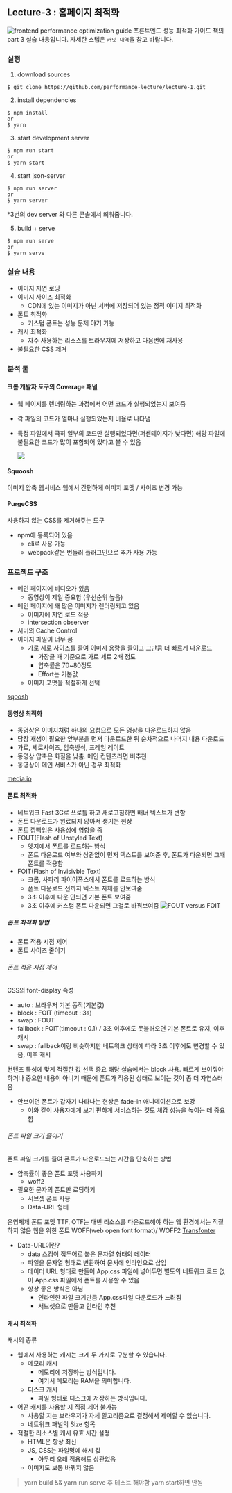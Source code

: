 ## Lecture-3 : 홈페이지 최적화

![frontend performance optimization guide](public/paste/2022-11-14-13-58-40.png)
프론트엔드 성능 최적화 가이드 책의 part 3 실습 내용입니다.
자세한 스텝은 `커밋 내역`을 참고 바랍니다.

### 실행

1. download sources

```
$ git clone https://github.com/performance-lecture/lecture-1.git
```

2. install dependencies

```
$ npm install
or
$ yarn
```

3. start development server

```
$ npm run start
or
$ yarn start
```

4. start json-server

```
$ npm run server
or
$ yarn server
```

\*3번의 dev server 와 다른 콘솔에서 띄워줍니다.

5. build + serve

```
$ npm run serve
or
$ yarn serve
```

### 실습 내용

- 이미지 지연 로딩
- 이미지 사이즈 최적화
  - CDN에 있는 이미지가 아닌 서버에 저장되어 있는 정적 이미지 최적화
- 폰트 최적화
  - 커스텀 폰트는 성능 문제 야기 가능
- 캐시 최적화
  - 자주 사용하는 리소스를 브라우저에 저장하고 다음번에 재사용
- 불필요한 CSS 제거

### 분석 툴

#### 크롬 개발자 도구의 Coverage 패널

- 웹 페이지를 렌더링하는 과정에서 어떤 코드가 실행되었는지 보여줌
- 각 파일의 코드가 얼마나 실행되었는지 비율로 나타냄
- 특정 파일에서 극히 일부의 코드만 실행되었다면(퍼센테이지가 낮다면) 해당 파일에 불필요한 코드가 많이 포함되어 있다고 볼 수 있음

  ![](public/paste/2022-11-15-19-51-57.png)

#### Squoosh

이미지 압축 웹서비스
웹에서 간편하게 이미지 포맷 / 사이즈 변경 가능

#### PurgeCSS

사용하지 않는 CSS를 제거해주는 도구

- npm에 등록되어 있음
  - cli로 사용 가능
  - webpack같은 번들러 플러그인으로 추가 사용 가능

### 프로젝트 구조

- 메인 페이지에 비디오가 있음
  - 동영상이 제일 중요함 (우선순위 높음)
- 메인 페이지에 꽤 많은 이미지가 렌더링되고 있음
  - 이미지에 지연 로드 적용
  - intersection observer
- 서버의 Cache Control
- 이미지 파일이 너무 큼
  - 가로 세로 사이즈를 줄여 이미지 용량을 줄이고 그만큼 더 빠르게 다운로드
    - 가장클 때 기준으로 가로 세로 2배 정도
    - 압축률은 70~80정도
    - Effort는 기본값
  - 이미지 포맷을 적절하게 선택

[sqoosh](https://squoosh.app/editor)

#### 동영상 최적화

- 동영상은 이미지처럼 하나의 요청으로 모든 영상을 다운로드하지 않음
- 당장 재생이 필요한 앞부분을 먼저 다운로드한 뒤 순차적으로 나머지 내용 다운로드
- 가로, 세로사이즈, 압축방식, 프레임 레이트
- 동영상 압축은 화질을 낮춤. 메인 컨텐츠라면 비추천
- 동영상이 메인 서비스가 아닌 경우 최적화

[media.io](https://www.media.io/app)

#### 폰트 최적화

- 네트워크 Fast 3G로 쓰로틀 하고 새로고침하면 배너 텍스트가 변함
- 폰트 다운로드가 왼료되지 않아서 생기는 현상
- 폰트 깜빡임은 사용성에 영향을 줌
- FOUT(Flash of Unstyled Text)
  - 엣지에서 폰트를 로드하는 방식
  - 폰트 다운로드 여부와 상관없이 먼저 텍스트를 보여준 후, 폰트가 다운되면 그때 폰트를 적용함
- FOIT(Flash of Invisivble Text)
  - 크롬, 사파리 파이어폭스에서 폰트를 로드하는 방식
  - 폰트 다운로드 전까지 텍스트 자체를 안보여줌
  - 3초 이후에 다운 안되면 기본 폰트 보여줌
  - 3초 이후에 커스텀 폰트 다운되면 그걸로 바꿔보여줌
    ![FOUT versus FOIT](public/paste/2022-11-16-00-36-57.png)

##### 폰트 최적화 방법

- 폰트 적용 시점 제어
- 폰트 사이즈 줄이기

###### 폰트 적용 시점 제어

CSS의 font-display 속성

- auto : 브라우저 기본 동작(기본값)
- block : FOIT (timeout : 3s)
- swap : FOUT
- fallback : FOIT(timeout : 0.1) / 3초 이후에도 못불러오면 기본 폰트로 유지, 이후 캐시
- swap : fallback이랑 비슷하지만 네트워크 상태에 따라 3초 이후에도 변경할 수 있음, 이후 캐시

컨텐츠 특성에 맞게 적절한 값 선택 중요
해당 실습에서는 block 사용.
빠르게 보여줘야 하거나 중요한 내용이 아니기 때문에
폰트가 적용된 상태로 보이는 것이 좀 더 자연스러움

- 안보이던 폰트가 갑자기 나타나는 현상은 fade-in 애니메이션으로 보강
  - 이와 같이 사용자에게 보기 편하게 서비스하는 것도 체감 성능을 높이는 데 중요함

###### 폰트 파일 크기 줄이기

폰트 파일 크기를 줄여 폰트가 다운로드되는 시간을 단축하는 방법

- 압축률이 좋은 폰트 포맷 사용하기
  - woff2
- 필요한 문자의 폰트만 로딩하기
  - 서브셋 폰트 사용
  - Data-URL 형태

운영체제 폰트 포맷 TTF, OTF는 매번 리소스를 다운로드해야 하는 웹 환경에서는 적절하지 않음
웹을 위한 폰트 WOFF(web open font format)/ WOFF2
[Transfonter](https://transfonter.org)

- Data-URL이란?
  - data 스킴이 접두어로 붙은 문자열 형태의 데이터
  - 파일을 문자열 형태로 변환하여 문서에 인라인으로 삽입
  - 데이터 URL 형태로 만들어 App.css 파일에 넣어두면 별도의 네트워크 로드 없이 App.css 파일에서 폰트를 사용할 수 있음
  - 항상 좋은 방식은 아님
    - 인라인한 파일 크기만큼 App.css파일 다운로드가 느려짐
    - 서브셋으로 만들고 인라인 추천

#### 캐시 최적화

캐시의 종류

- 웹에서 사용하는 캐시는 크게 두 가지로 구분할 수 있습니다.
  - 메모리 캐시
    - 메모리에 저장하는 방식입니다.
    - 여기서 메모리는 RAM을 의미합니다.
  - 디스크 캐시
    - 파일 형태로 디스크에 저장하는 방식입니다.
- 어떤 캐시를 사용할 지 직접 제어 불가능
  - 사용할 지는 브라우저가 자체 알고리즘으로 결정해서 제어할 수 없습니다.
  - 네트워크 패널의 Size 항목
- 적절한 리소스별 캐시 유효 시간 설정
  - HTML은 항상 최신
  - JS, CSS는 파일명에 해시 값
    - 아무리 오래 적용해도 상관없음
  - 이미지도 보통 바뀌지 않음

> yarn build && yarn run serve 후 테스트 해야함
> yarn start하면 안됨
